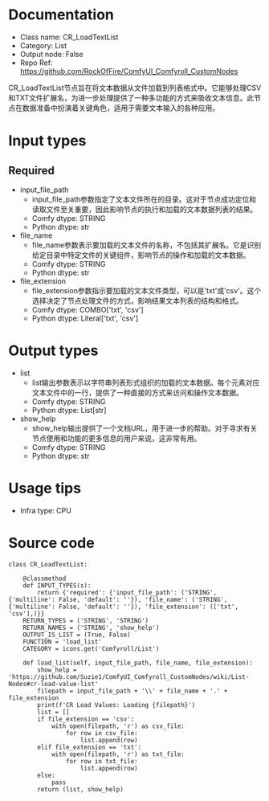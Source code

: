# Documentation
- Class name: CR_LoadTextList
- Category: List
- Output node: False
- Repo Ref: https://github.com/RockOfFire/ComfyUI_Comfyroll_CustomNodes

CR_LoadTextList节点旨在将文本数据从文件加载到列表格式中。它能够处理CSV和TXT文件扩展名，为进一步处理提供了一种多功能的方式来吸收文本信息。此节点在数据准备中扮演着关键角色，适用于需要文本输入的各种应用。

# Input types
## Required
- input_file_path
    - input_file_path参数指定了文本文件所在的目录。这对于节点成功定位和读取文件至关重要，因此影响节点的执行和加载的文本数据列表的结果。
    - Comfy dtype: STRING
    - Python dtype: str
- file_name
    - file_name参数表示要加载的文本文件的名称，不包括其扩展名。它是识别给定目录中特定文件的关键组件，影响节点的操作和加载的文本数据。
    - Comfy dtype: STRING
    - Python dtype: str
- file_extension
    - file_extension参数指示要加载的文本文件类型，可以是'txt'或'csv'。这个选择决定了节点处理文件的方式，影响结果文本列表的结构和格式。
    - Comfy dtype: COMBO['txt', 'csv']
    - Python dtype: Literal['txt', 'csv']

# Output types
- list
    - list输出参数表示以字符串列表形式组织的加载的文本数据。每个元素对应文本文件中的一行，提供了一种直接的方式来访问和操作文本数据。
    - Comfy dtype: STRING
    - Python dtype: List[str]
- show_help
    - show_help输出提供了一个文档URL，用于进一步的帮助。对于寻求有关节点使用和功能的更多信息的用户来说，这非常有用。
    - Comfy dtype: STRING
    - Python dtype: str

# Usage tips
- Infra type: CPU

# Source code
```
class CR_LoadTextList:

    @classmethod
    def INPUT_TYPES(s):
        return {'required': {'input_file_path': ('STRING', {'multiline': False, 'default': ''}), 'file_name': ('STRING', {'multiline': False, 'default': ''}), 'file_extension': (['txt', 'csv'],)}}
    RETURN_TYPES = ('STRING', 'STRING')
    RETURN_NAMES = ('STRING', 'show_help')
    OUTPUT_IS_LIST = (True, False)
    FUNCTION = 'load_list'
    CATEGORY = icons.get('Comfyroll/List')

    def load_list(self, input_file_path, file_name, file_extension):
        show_help = 'https://github.com/Suzie1/ComfyUI_Comfyroll_CustomNodes/wiki/List-Nodes#cr-load-value-list'
        filepath = input_file_path + '\\' + file_name + '.' + file_extension
        print(f'CR Load Values: Loading {filepath}')
        list = []
        if file_extension == 'csv':
            with open(filepath, 'r') as csv_file:
                for row in csv_file:
                    list.append(row)
        elif file_extension == 'txt':
            with open(filepath, 'r') as txt_file:
                for row in txt_file:
                    list.append(row)
        else:
            pass
        return (list, show_help)
```